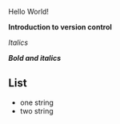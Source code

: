 Hello World!

__Introduction to version control__

_Italics_

__*Bold and italics*__

## List
* one string
* two string
